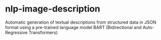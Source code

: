 # nlp-image-description
Automatic generation of textual descriptions from structured data in JSON format using a pre-trained language model BART (Bidirectional and Auto-Regressive Transformers)
